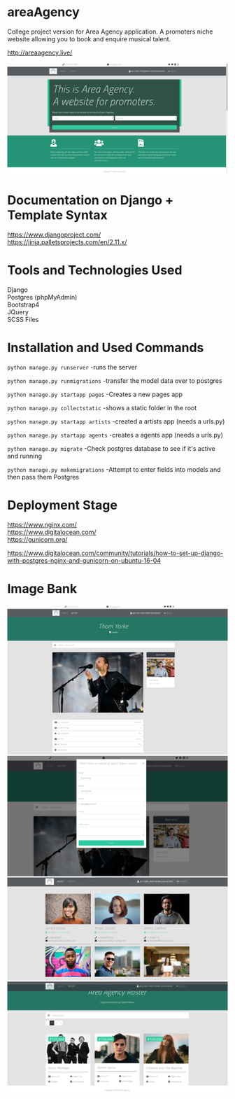 # areaAgency
College project version for Area Agency application. A promoters niche website allowing you to book and enquire musical talent.
<br>

http://areaagency.live/

![area-agency](final_images/10.PNG)

# Documentation on Django + Template Syntax
https://www.djangoproject.com/ <br>
https://jinja.palletsprojects.com/en/2.11.x/

# Tools and Technologies Used
Django <br>
Postgres (phpMyAdmin) <br>
Bootstrap4 <br>
JQuery <br>
SCSS Files <br>

# Installation and Used Commands
<code>python manage.py runserver</code>
-runs the server

<code>python manage.py runmigrations</code>
-transfer the model data over to postgres

<code>python manage.py startapp pages</code>
-Creates a new pages app

<code>python manage.py collectstatic</code>
-shows a static folder in the root

<code>python manage.py startapp artists</code>
-created a artists app (needs a urls.py)

<code>python manage.py startapp agents</code>
-creates a agents app (needs a urls.py)

<code>python manage.py migrate</code>
-Check postgres database to see if it's active and running

<code>python manage.py makemigrations</code>
-Attempt to enter fields into models and then pass them Postgres


# Deployment Stage 
https://www.nginx.com/ <br>
https://www.digitalocean.com/ <br>
https://gunicorn.org/ <br>

https://www.digitalocean.com/community/tutorials/how-to-set-up-django-with-postgres-nginx-and-gunicorn-on-ubuntu-16-04

# Image Bank

![area-agency](final_images/4.PNG)
![area-agency](final_images/5.PNG)
![area-agency](final_images/3.PNG)
![area-agency](final_images/2.PNG)
